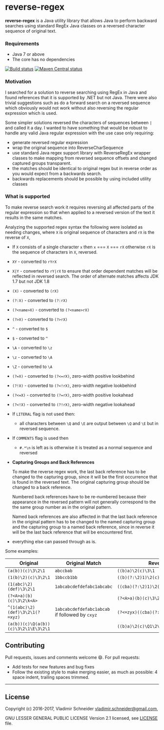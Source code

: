 reverse-regex
=============

**reverse-regex** is a Java utility library that allows Java to perform backward searches using
standard RegEx Java classes on a reversed character sequence of original text.

### Requirements

* Java 7 or above
* The core has no dependencies

[![Build status](https://travis-ci.org/vsch/reverse-regex.svg?branch=master)](https://travis-ci.org/vsch/reverse-regex)
[![Maven Central status](https://img.shields.io/maven-central/v/com.vladsch.reverse-regex/reverse-regex.svg)](https://search.maven.org/#search%7Cga%7C1%7Cg%3A%22com.vladsch.reverse-regex%22)

### Motivation

I searched for a solution to reverse searching using RegEx in Java and found references that it
is supported by .NET but not Java. There were also trivial suggestions such as do a forward
search on a reversed sequence which obviously would not work without also reversing the regular
expression which is used.

Some simpler solutions reversed the characters of sequences between `|` and called it a day. I
wanted to have something that would be robust to handle any valid Java regular expression with
the use case only requiring:

* generate reversed regular expression
* wrap the original sequence into ReverseCharSequence
* use standard Java regex support library with ReverseRegEx wrapper classes to make mapping from
  reversed sequence offsets and changed captured groups transparent.
* the matches should be identical to original regex but in reverse order as you would expect
  from a backwards search.
* backwards replacements should be possible by using included utility classes

### What is supported

To make reverse search work it requires reversing all affected parts of the regular expression
so that when applied to a reversed version of the text it results in the same matches.

Analyzing the supported regex syntax the following were isolated as needing changes, where `X`
is original sequence of characters and `rX` is the reverse of `X`,

- If `X` consists of a single character `x` then `x` === `X` === `rX` otherwise `rX` is the
  sequence of characters in `X`, reversed.

- `XY` - converted to `rYrX`

- `X|Y` - converted to `rY|rX` to ensure that order dependent matches will be reflected in
  reversed search. The order of alternate matches affects JDK 1.7 but not JDK 1.8

- `(X)` - converted to `(rX)`

- `(?:X)` - converted to `(?:rX)`

- `(?<name>X)` - converted to `(?<name>rX)`

- `(?>X)` - converted to `(?>rX)`

- `^` - converted to `$`

- `$` - converted to `^`

- `\A` - converted to `\z`

- `\z` - converted to `\A`

- `\Z` - converted to `\A`

- `(?=X)` - converted to `(?<=rX)`, zero-width positive lookbehind

- `(?!X)` - converted to `(?<!rX)`, zero-width negative lookbehind

- `(?<=X)` - converted to `(?=rX)`, zero-width positive lookahead

- `(?<!X)` - converted to `(?!rX)`, zero-width negative lookahead

- If `LITERAL` flag is not used then:
  - all characters between `\Q` and `\E` are output between `\Q` and `\E` but in reversed
    sequence.

- If `COMMENTS` flag is used then
  - `#.*\n` is left as is otherwise it is treated as a normal sequence and reversed

- **Capturing Groups and Back References**

  To make the reverse regex work, the last back reference has to be changed to the capturing
  group, since it will be the first occurrence that is found in the reversed text. The original
  capturing group should be changed to a back reference.

  Numbered back references have to be re-numbered because their appearance in the reversed
  pattern will not generally correspond to the the same group number as in the original pattern.

  Named back references are also affected in that the last back reference in the original
  pattern has to be changed to the named capturing group and the capturing group to a named back
  reference, since in reverse it will be the last back reference that will be encountered first.

- everything else can passed through as is.

Some examples:

| Original                             | Original Match                                 | Reversed                             | Reversed Match                                 |
|--------------------------------------|------------------------------------------------|--------------------------------------|------------------------------------------------|
| `(a(b))(c)\3\2\1`                    | `abccbab`                                      | `((b)a)\2(c)\3\1`                    | `babccba`                                      |
| `(1(b)\2)(c)\3\2\1`                  | `1bbccb1bb`                                    | `((b)(?:\2)1)\2(c)\3\1`              | `bb1bccbb1`                                    |
| `(1(abc)\2)(def)\3\2\1`              | `1abcabcdefdefabc1abcabc`                      | `((cba)(?:\2)1)\2(fed)\3\1`          | `cbacba1cbafedfedcbacba1`                      |
| `(?<A>a)(b)(c)\3\2\k<A>`             |                                                | `(?<A>a)(b)(c)\3\2\k<A>`             |                                                |
| `^(1(abc)\2)(def)\3\2\1(?=xyz)`      | `1abcabcdefdefabc1abcab` if followed by `cxyz` | `(?<=zyx)((cba)(?:\2)1)\2(fed)\3\1$` | `cbacba1cbafedfedcbacba1` if preceded by `zyx` |
| `(a(b))(c)\Q(a(b))(c)\3\2\1\E\3\2\1` |                                                | `((b)a)\2(c)\Q1\2\3\)c())b(a(\E\3\1` |                                                |

Contributing
------------

Pull requests, issues and comments welcome :smile:. For pull requests:

* Add tests for new features and bug fixes
* Follow the existing style to make merging easier, as much as possible: 4 space indent,
  trailing spaces trimmed.

* * *

License
-------

Copyright (c) 2016-2017, Vladimir Schneider <vladimir.schneider@gmail.com>,

GNU LESSER GENERAL PUBLIC LICENSE Version 2.1 licensed, see [LICENSE] file.

[LICENSE]: https://github.com/vsch/reverse-regex/blob/master/LICENSE
[All about me]: https://vladsch.com/about
[Android Studio]: http://developer.android.com/sdk/installing/studio.html
[GitHub Issues page]: https://github.com/vsch/reverse-regex/issues
[Markdown Navigator]: http://vladsch.com/product/markdown-navigator
[Maven Central status]: https://img.shields.io/maven-central/v/com.vladsch.reverse-regex/reverse-regex.svg
[MultiMarkdown]: http://fletcherpenney.net/multimarkdown/
[Semantic Versioning]: http://semver.org/
[reverse-regex]: https://github.com/vsch/reverse-regex
[reverse-regex on Maven]: https://search.maven.org/#search%7Cga%7C1%7Cg%3A%22com.vladsch.reverse-regex%22
[reverse-regex wiki]: https://github.com/vsch/reverse-regex/wiki


